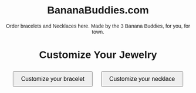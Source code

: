 # BananaBuddies.com
Order bracelets and Necklaces here. Made by the 3 Banana Buddies, for you, for town.
<!DOCTYPE html>
<html lang="en">
<head>
  <meta charset="UTF-8">
  <meta name="viewport" content="width=device-width, initial-scale=1.0">
  <title>Customize Jewelry</title>
  <style>
    body {
      font-family: Arial, sans-serif;
      text-align: center;
      padding: 50px;
    }
    button {
      margin: 10px;
      padding: 10px 20px;
      font-size: 16px;
    }
    form {
      display: none;
      margin-top: 20px;
    }
    input, textarea {
      display: block;
      margin: 10px auto;
      padding: 10px;
      width: 80%;
      max-width: 400px;
    }
  </style>
</head>
<body>
  <h1>Customize Your Jewelry</h1>
  <button onclick="showForm('bracelet')">Customize your bracelet</button>
  <button onclick="showForm('necklace')">Customize your necklace</button>
  
  <form id="customForm" onsubmit="sendOrder(event)">
    <input type="hidden" id="jewelryType" name="jewelryType">
    <input type="text" id="colors" name="colors" placeholder="Enter colors in a specific order" required>
    <input type="number" id="wristSize" name="wristSize" placeholder="Wrist size (inches)" style="display: none;">
    <textarea id="address" name="address" placeholder="Enter your address or meeting place" required></textarea>
    <button type="submit">Submit Order</button>
  </form>

  <script>
    function showForm(type) {
      document.getElementById('customForm').style.display = 'block';
      document.getElementById('jewelryType').value = type;
      if (type === 'bracelet') {
        document.getElementById('wristSize').style.display = 'block';
      } else {
        document.getElementById('wristSize').style.display = 'none';
      }
    }

    function sendOrder(event) {
      event.preventDefault();
      const form = document.getElementById('customForm');
      const formData = new FormData(form);
      const data = {
        jewelryType: formData.get('jewelryType'),
        colors: formData.get('colors'),
        wristSize: formData.get('wristSize'),
        address: formData.get('address')
      };

      const email = 'lcitkatl@gmail.com';
      const subject = `New ${data.jewelryType} order`;
      const body = `Colors: ${data.colors}\nWrist Size: ${data.wristSize}\nAddress: ${data.address}`;

      window.location.href = `mailto:${email}?subject=${encodeURIComponent(subject)}&body=${encodeURIComponent(body)}`;
    }
  </script>
</body>
</html>
